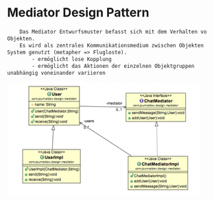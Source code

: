 # Mediator Design Pattern

```
    Das Mediator Entwurfsmuster befasst sich mit dem Verhalten vo Objekten.
    Es wird als zentrales Kommunikationsmedium zwischen Objekten System genutzt (metapher => Flugloste).
        - ermöglicht lose Kopplung
        - ermöglicht das Aktionen der einzelnen Objektgruppen unabhängig voneinander variieren
```

![behavior_patterns.mediator-pattern](mediator-pattern.png)
